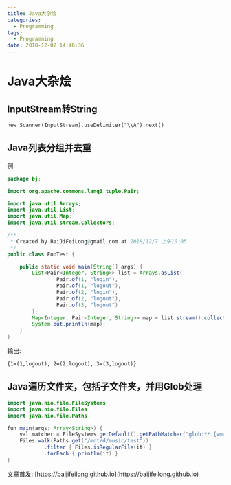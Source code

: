 ```yaml
---
title: Java大杂烩
categories:
  - Programming
tags:
  - Programming
date: 2018-12-02 14:46:36
---
```


# Java大杂烩

## InputStream转String

`new Scanner(InputStream).useDelimiter("\\A").next()`

<!--more-->

## Java列表分组并去重

例:

```java
package bj;

import org.apache.commons.lang3.tuple.Pair;

import java.util.Arrays;
import java.util.List;
import java.util.Map;
import java.util.stream.Collectors;

/**
 * Created by BaiJiFeiLong@gmail.com at 2018/12/7 上午10:05
 */
public class FooTest {

    public static void main(String[] args) {
        List<Pair<Integer, String>> list = Arrays.asList(
                Pair.of(1, "login"),
                Pair.of(1, "logout"),
                Pair.of(2, "login"),
                Pair.of(2, "logout"),
                Pair.of(3, "logout")
        );
        Map<Integer, Pair<Integer, String>> map = list.stream().collect(Collectors.groupingBy(Pair::getLeft, Collectors.reducing(Pair.of(0, null), (early, late) -> late)));
        System.out.println(map);
    }
}
```

输出:

```
{1=(1,logout), 2=(2,logout), 3=(3,logout)}
```

## Java遍历文件夹，包括子文件夹，并用Glob处理

```java
import java.nio.file.FileSystems
import java.nio.file.Files
import java.nio.file.Paths

fun main(args: Array<String>) {
    val matcher = FileSystems.getDefault().getPathMatcher("glob:**.{wma,mp3}")
    Files.walk(Paths.get("/mnt/d/music/test"))
            .filter { Files.isRegularFile(it) }
            .forEach { println(it) }
}
```

文章首发: [https://baijifeilong.github.io](https://baijifeilong.github.io)
